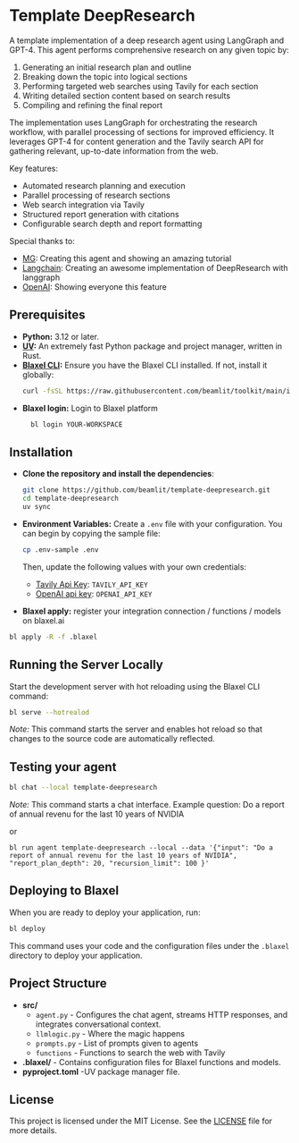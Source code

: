 # Template DeepResearch

A template implementation of a deep research agent using LangGraph and GPT-4. This agent performs comprehensive research on any given topic by:

1. Generating an initial research plan and outline
2. Breaking down the topic into logical sections
3. Performing targeted web searches using Tavily for each section
4. Writing detailed section content based on search results
5. Compiling and refining the final report

The implementation uses LangGraph for orchestrating the research workflow, with parallel processing of sections for improved efficiency. It leverages GPT-4 for content generation and the Tavily search API for gathering relevant, up-to-date information from the web.

Key features:

- Automated research planning and execution
- Parallel processing of research sections
- Web search integration via Tavily
- Structured report generation with citations
- Configurable search depth and report formatting

Special thanks to:

- [MG](https://www.analyticsvidhya.com/blog/2025/02/build-your-own-deep-research-agent): Creating this agent and showing an amazing tutorial
- [Langchain](https://github.com/langchain-ai/open_deep_research/tree/main): Creating an awesome implementation of DeepResearch with langgraph
- [OpenAI](https://openai.com/index/introducing-deep-research/): Showing everyone this feature

## Prerequisites

- **Python:** 3.12 or later.
- **[UV](https://github.com/astral-sh/uv):** An extremely fast Python package and project manager, written in Rust.
- **[Blaxel CLI](https://docs.blaxel.ai/Get-started):** Ensure you have the Blaxel CLI installed. If not, install it globally:
  ```bash
  curl -fsSL https://raw.githubusercontent.com/beamlit/toolkit/main/install.sh | BINDIR=$HOME/.local/bin sh
  ```
- **Blaxel login:** Login to Blaxel platform
  ```bash
    bl login YOUR-WORKSPACE
  ```

## Installation

- **Clone the repository and install the dependencies**:

  ```bash
  git clone https://github.com/beamlit/template-deepresearch.git
  cd template-deepresearch
  uv sync
  ```

- **Environment Variables:** Create a `.env` file with your configuration. You can begin by copying the sample file:

  ```bash
  cp .env-sample .env
  ```

  Then, update the following values with your own credentials:

  - [Tavily Api Key](https://app.tavily.com/home): `TAVILY_API_KEY`
  - [OpenAI api key](https://platform.openai.com/api-keys): `OPENAI_API_KEY`

- **Blaxel apply:** register your integration connection / functions / models on blaxel.ai

```bash
bl apply -R -f .blaxel
```

## Running the Server Locally

Start the development server with hot reloading using the Blaxel CLI command:

```bash
bl serve --hotrealod
```

_Note:_ This command starts the server and enables hot reload so that changes to the source code are automatically reflected.

## Testing your agent

```bash
bl chat --local template-deepresearch
```

_Note:_ This command starts a chat interface. Example question: Do a report of annual revenu for the last 10 years of NVIDIA

or

```
bl run agent template-deepresearch --local --data '{"input": "Do a report of annual revenu for the last 10 years of NVIDIA", "report_plan_depth": 20, "recursion_limit": 100 }'
```

## Deploying to Blaxel

When you are ready to deploy your application, run:

```bash
bl deploy
```

This command uses your code and the configuration files under the `.blaxel` directory to deploy your application.

## Project Structure

- **src/**
  - `agent.py` - Configures the chat agent, streams HTTP responses, and integrates conversational context.
  - `llmlogic.py` - Where the magic happens
  - `prompts.py` - List of prompts given to agents
  - `functions` - Functions to search the web with Tavily
- **.blaxel/** - Contains configuration files for Blaxel functions and models.
- **pyproject.toml** -UV package manager file.

## License

This project is licensed under the MIT License. See the [LICENSE](LICENSE) file for more details.
